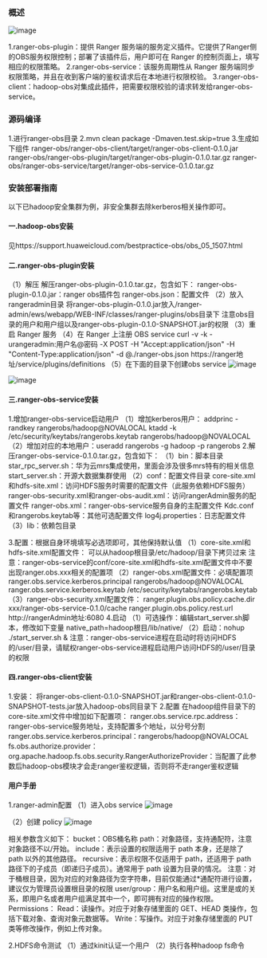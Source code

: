 ### 概述
 ![image](https://user-images.githubusercontent.com/10207782/175764329-da0d34e0-cd4d-4a66-ae9a-1ab3c8060c2f.png)

1.ranger-obs-plugin：提供 Ranger 服务端的服务定义插件。它提供了Ranger侧的OBS服务权限控制；部署了该插件后，用户即可在 Ranger 的控制页面上，填写相应的权限策略。
2.ranger-obs-service：该服务周期性从 Ranger 服务端同步权限策略，并且在收到客户端的鉴权请求后在本地进行权限校验。 
3.ranger-obs-client：hadoop-obs对集成此插件，把需要权限校验的请求转发给ranger-obs-service。

### 源码编译 
1.进行ranger-obs目录
2.mvn clean package -Dmaven.test.skip=true
3.生成如下组件
ranger-obs/ranger-obs-client/target/ranger-obs-client-0.1.0.jar
ranger-obs/ranger-obs-plugin/target/ranger-obs-plugin-0.1.0.tar.gz
ranger-obs/ranger-obs-service/target/ranger-obs-service-0.1.0.tar.gz

### 安装部署指南
以下已hadoop安全集群为例，非安全集群去除kerberos相关操作即可。

#### 一.hadoop-obs安装
见https://support.huaweicloud.com/bestpractice-obs/obs_05_1507.html

#### 二.ranger-obs-plugin安装
（1）解压
解压ranger-obs-plugin-0.1.0.tar.gz，包含如下：
ranger-obs-plugin-0.1.0.jar：ranger obs插件包
ranger-obs.json：配置文件
（2）放入rangeradmin目录
将ranger-obs-plugin-0.1.0.jar放入/ranger-admin/ews/webapp/WEB-INF/classes/ranger-plugins/obs目录下
注意obs目录的用户和用户组以及ranger-obs-plugin-0.1.0-SNAPSHOT.jar的权限
（3）重启 Ranger 服务
（4）在 Ranger 上注册 OBS service
curl -v -k -urangeradmin:用户名@密码 -X POST -H "Accept:application/json" -H "Content-Type:application/json" -d @./ranger-obs.json https://ranger地址/service/plugins/definitions
（5）在下面的目录下创建obs service
![image](https://user-images.githubusercontent.com/10207782/175764704-449cc7ce-6f32-4a1f-906c-0777a24444e0.png)

![image](https://user-images.githubusercontent.com/10207782/175764578-0457eb75-701b-4cf6-b429-38d5197c8da6.png)

#### 三.ranger-obs-service安装
1.增加ranger-obs-service启动用户
（1）增加kerberos用户：
addprinc -randkey rangerobs/hadoop@NOVALOCAL
ktadd -k /etc/security/keytabs/rangerobs.keytab rangerobs/hadoop@NOVALOCAL
（2）增加对应的本地用户：useradd rangerobs -g hadoop -p rangerobs
2.解压ranger-obs-service-0.1.0.tar.gz，包含如下：
（1）bin：脚本目录
star_rpc_server.sh：华为云mrs集成使用，里面会涉及很多mrs特有的相关信息
start_server.sh：开源大数据集群使用
（2）conf：配置文件目录
core-site.xml和hdfs-site.xml：访问HDFS服务时需要的配置文件（此服务依赖HDFS服务）
ranger-obs-security.xml和ranger-obs-audit.xml：访问rangerAdmin服务的配置文件
ranger-obs.xml：ranger-obs-service服务自身的主配置文件
Kdc.conf和rangerobs.keytab等：其他可选配置文件
log4j.properties：日志配置文件
（3）lib：依赖包目录

3.配置：根据自身环境填写必选项即可，其他保持默认值
（1）core-site.xml和hdfs-site.xml配置文件：
可以从hadoop根目录/etc/hadoop/目录下拷贝过来
注意：ranger-obs-service的conf/core-site.xml和hdfs-site.xml配置文件中不要出现ranger.obs.xxx相关的配置项
（2）ranger-obs.xml配置文件：必填配置项
    <!-- 启动ranger-obs-service的kerberos用户 -->
    <property>
        <name>ranger.obs.service.kerberos.principal</name>
        <value>rangerobs/hadoop@NOVALOCAL</value>
    </property>
    <!-- 启动ranger-obs-service的kerberos用户对应的kt文件 -->
    <property>
        <name>ranger.obs.service.kerberos.keytab</name>
        <value>/etc/security/keytabs/rangerobs.keytab</value>
    </property>
（3）ranger-obs-security.xml配置文件：
    <!-- 从rangerAdmin服务拉取的policy存入本地缓存目录，会自动创建缓存目录 -->
    <property>
        <name>ranger.plugin.obs.policy.cache.dir</name>
        <value>xxx/ranger-obs-service-0.1.0/cache</value>
    </property>
    <!-- ranger admin的restful http地址，注意地址为主机名形式 -->
    <property>
        <name>ranger.plugin.obs.policy.rest.url</name>
        <value>http://rangerAdmin地址:6080</value>
    </property>
4.启动
（1）可选操作：编辑start_server.sh脚本，修改如下变量
native_path=hadoop根目/lib/native/
（2）启动：nohup ./start_server.sh &
注意：ranger-obs-service进程在启动时将访问HDFS的/user/目录，请赋权ranger-obs-service进程启动用户访问HDFS的/user/目录的权限

#### 四.ranger-obs-client安装
1.安装：
将ranger-obs-client-0.1.0-SNAPSHOT.jar和ranger-obs-client-0.1.0-SNAPSHOT-tests.jar放入hadoop-obs同目录下
2.配置
在hadoop组件目录下的core-site.xml文件中增加如下配置项：
ranger.obs.service.rpc.address：ranger-obs-service服务地址，支持配置多个地址，以分号分割
ranger.obs.service.kerberos.principal：rangerobs/hadoop@NOVALOCAL
fs.obs.authorize.provider：org.apache.hadoop.fs.obs.security.RangerAuthorizeProvider：当配置了此参数后hadoop-obs模块才会走ranger鉴权逻辑，否则将不走ranger鉴权逻辑

 
 
#### 用户手册
1.ranger-admin配置
（1）进入obs service
![image](https://user-images.githubusercontent.com/10207782/175765246-5d5b8f0e-bee0-4795-9a0a-24304319be34.png)

（2）创建 policy
![image](https://user-images.githubusercontent.com/10207782/175765252-b1a46799-ef30-4ec3-9320-c8daad92d121.png)

相关参数含义如下：
bucket：OBS桶名称
path：对象路径，支持通配符，注意 对象路径不以/开始。
include：表示设置的权限适用于 path 本身，还是除了 path 以外的其他路径。
recursive：表示权限不仅适用于 path，还适用于 path 路径下的子成员（即递归子成员）。通常用于 path 设置为目录的情况。
注意：对于桶根目录，因为对应的对象路径为空字符串，目前仅能通过*通配符进行设置，建议仅为管理员设置根目录的权限
user/group：用户名和用户组。这里是或的关系，即用户名或者用户组满足其中一个，即可拥有对应的操作权限。
Permissions：
Read：读操作。对应于对象存储里面的 GET、HEAD 类操作，包括下载对象、查询对象元数据等。
Write：写操作。对应于对象存储里面的 PUT 类等修改操作，例如上传对象。

2.HDFS命令测试
（1）通过kinit认证一个用户
（2）执行各种hadoop fs命令
